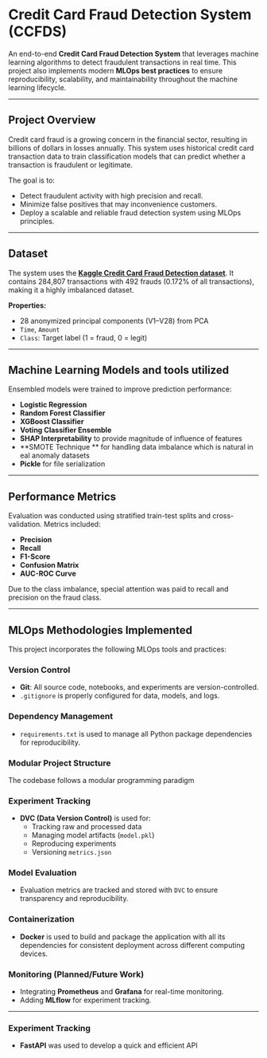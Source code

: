 #  Credit Card Fraud Detection System (CCFDS)

An end-to-end **Credit Card Fraud Detection System** that leverages machine learning algorithms to detect fraudulent transactions in real time. This project also implements modern **MLOps best practices** to ensure reproducibility, scalability, and maintainability throughout the machine learning lifecycle.

---

##  Project Overview

Credit card fraud is a growing concern in the financial sector, resulting in billions of dollars in losses annually. This system uses historical credit card transaction data to train classification models that can predict whether a transaction is fraudulent or legitimate.

The goal is to:
- Detect fraudulent activity with high precision and recall.
- Minimize false positives that may inconvenience customers.
- Deploy a scalable and reliable fraud detection system using MLOps principles.

---

##  Dataset

The system uses the **[Kaggle Credit Card Fraud Detection dataset](https://www.kaggle.com/mlg-ulb/creditcardfraud)**. It contains 284,807 transactions with 492 frauds (0.172% of all transactions), making it a highly imbalanced dataset.

**Properties:**
- 28 anonymized principal components (V1–V28) from PCA
- `Time`, `Amount`
- `Class`: Target label (1 = fraud, 0 = legit)

---

##  Machine Learning Models and tools utilized

Ensembled models were trained to improve prediction performance:

- **Logistic Regression**
- **Random Forest Classifier**
- **XGBoost Classifier**
- **Voting Classifier Ensemble**
-  **SHAP Interpretability** to provide magnitude of influence of features
- **SMOTE Technique ** for handling data imbalance which is natural in eal anomaly datasets
- **Pickle** for file serialization


---

## Performance Metrics

Evaluation was conducted using stratified train-test splits and cross-validation. Metrics included:

- **Precision**
- **Recall**
- **F1-Score**
- **Confusion Matrix**
- **AUC-ROC Curve**

Due to the class imbalance, special attention was paid to recall and precision on the fraud class.

---

##  MLOps Methodologies Implemented

This project incorporates the following MLOps tools and practices:

### Version Control
- **Git**: All source code, notebooks, and experiments are version-controlled.
- `.gitignore` is properly configured for data, models, and logs.

###  Dependency Management
- `requirements.txt` is used to manage all Python package dependencies for reproducibility.

###  Modular Project Structure

The codebase follows a modular programming paradigm

### Experiment Tracking
- **DVC (Data Version Control)** is used for:
  - Tracking raw and processed data
  - Managing model artifacts (`model.pkl`)
  - Reproducing experiments
  - Versioning `metrics.json`

### Model Evaluation
- Evaluation metrics are tracked and stored with `DVC` to ensure transparency and reproducibility.

### Containerization
- **Docker** is used to build and package the application with all its dependencies for consistent deployment across different computing devices.

### Monitoring (Planned/Future Work)
- Integrating **Prometheus** and **Grafana** for real-time monitoring.
- Adding **MLflow** for experiment tracking.

---
### Experiment Tracking
- **FastAPI** was used to develop a quick and efficient API
